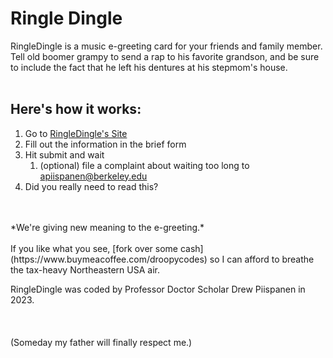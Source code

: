 # Ringle Dingle
RingleDingle is a music e-greeting card for your friends and family member. Tell old boomer grampy to send a rap to his favorite grandson, and be sure to include the fact that he left his dentures at his stepmom's house. 
<br><br> 

## Here's how it works:
1. Go to [RingleDingle's Site](https://ringledingle.up.railway.app/)
2. Fill out the information in the brief form
3. Hit submit and wait
   1. (optional) file a complaint about waiting too long to apiispanen@berkeley.edu
4. Did you really need to read this?

<br>
<br>
*We're giving new meaning to the e-greeting.*
<br><br>
If you like what you see, [fork over some cash](https://www.buymeacoffee.com/droopycodes) so I can afford to breathe the tax-heavy Northeastern USA air.

RingleDingle was coded by Professor Doctor Scholar Drew Piispanen in 2023.<br><br><br><br>(Someday my father will finally respect me.)
